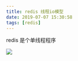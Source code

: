 ```yaml
---
title: redis 线程io模型
date: 2019-07-07 15:30:58
tags: [redis]
---
```


redis 是个单线程程序
<escape><!-- more --></escape>

![](/images/redis-io/overview.png)